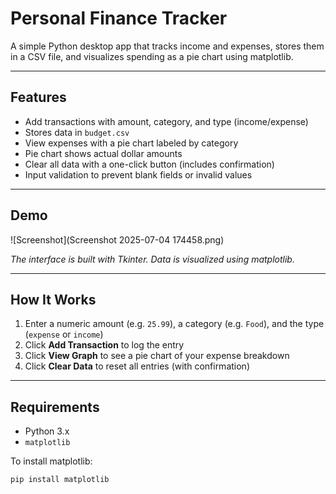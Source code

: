 # Personal Finance Tracker

A simple Python desktop app that tracks income and expenses, stores them in a CSV file, and visualizes spending as a pie chart using matplotlib.

---

## Features

- Add transactions with amount, category, and type (income/expense)
- Stores data in `budget.csv`
- View expenses with a pie chart labeled by category
- Pie chart shows actual dollar amounts
- Clear all data with a one-click button (includes confirmation)
- Input validation to prevent blank fields or invalid values

---

## Demo

![Screenshot](Screenshot 2025-07-04 174458.png)

*The interface is built with Tkinter. Data is visualized using matplotlib.*

---

## How It Works

1. Enter a numeric amount (e.g. `25.99`), a category (e.g. `Food`), and the type (`expense` or `income`)
2. Click **Add Transaction** to log the entry
3. Click **View Graph** to see a pie chart of your expense breakdown
4. Click **Clear Data** to reset all entries (with confirmation)

---

## Requirements

- Python 3.x
- `matplotlib`

To install matplotlib:

```bash
pip install matplotlib
